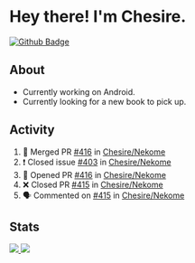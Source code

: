 # Hey there! I'm Chesire.

[![Github Badge](https://img.shields.io/badge/-Github-000?style=flat-square&logo=Github&logoColor=white&link=https://github.com/chesire)](https://github.com/chesire)

## About

<!-- Uses https://github.com/Chesire/natemoo-re -->
* Currently working on Android.
* Currently looking for a new book to pick up.
<!--
* Currently listening to: 
<a href="https://natemoo-re-iirbxe7wf.vercel.app/now-playing?open">
    <img src="https://natemoo-re-iirbxe7wf.vercel.app/now-playing" width="256" height="64" alt="Now Playing">
</a>  
-->

## Activity

<!-- Uses https://github.com/jamesgeorge007/github-activity-readme -->
<!--START_SECTION:activity-->
1. 🎉 Merged PR [#416](https://github.com/Chesire/Nekome/pull/416) in [Chesire/Nekome](https://github.com/Chesire/Nekome)
2. ❗️ Closed issue [#403](https://github.com/Chesire/Nekome/issues/403) in [Chesire/Nekome](https://github.com/Chesire/Nekome)
3. 💪 Opened PR [#416](https://github.com/Chesire/Nekome/pull/416) in [Chesire/Nekome](https://github.com/Chesire/Nekome)
4. ❌ Closed PR [#415](https://github.com/Chesire/Nekome/pull/415) in [Chesire/Nekome](https://github.com/Chesire/Nekome)
5. 🗣 Commented on [#415](https://github.com/Chesire/Nekome/issues/415) in [Chesire/Nekome](https://github.com/Chesire/Nekome)
<!--END_SECTION:activity-->

## Stats

<a href="https://github-readme-stats.vercel.app/api/top-langs/?username=chesire&theme=tokyonight">
    <img src="https://github-readme-stats.vercel.app/api/top-langs/?username=chesire&layout=compact&theme=tokyonight" >
</a>
<a href="https://github-readme-stats.vercel.app/api?username=chesire&show_icons=true&theme=tokyonight">
    <img src="https://github-readme-stats.vercel.app/api?username=chesire&show_icons=true&theme=tokyonight" >
</a>  

